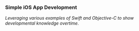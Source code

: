 ### Simple iOS App Development 

_Leveraging various examples of Swift and Objective-C to show developmental knowledge overtime._





